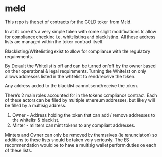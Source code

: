 # meld

This repo is the set of contracts for the GOLD token from Meld.

In at its core it's a very simple token with some slight modifications to allow for compliance checking i.e. whitelisting and blacklisting. All these address lists are managed within the token contract itself. 

Blacklisting/Whitelisting exist to allow for compliance with the regulatory requirements.

By Default the Whitelist is off and can be turned on/off by the owner based on their operational & legal requirements. Turning the Whitelist on only allows addresses listed in the whitelist to send/receive the token.

Any address added to the blacklist cannot send/receive the token. 

There's 2 main roles accounted for in the tokens compliance contract. Each of these actors can be filled by multiple ethereum addresses, but likely will be filled by a multisig address.

1. Owner - Address holding the token that can add / remove addresses to the whitelist & blacklist. 
2. Minter - minters can mint tokens to any compliant addresses.


Minters and Owner can only be removed by themselves (ie renunciation) so additions to these lists should be taken very seriously. The ES recommendation would be to have a multisig wallet perform duties on each of these lists.

